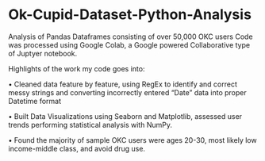 # Ok-Cupid-Dataset-Python-Analysis
Analysis of Pandas  Dataframes consisting of over 50,000 OKC users
Code was processed using Google Colab, a Google powered Collaborative type of Juptyer notebook. 

Highlights of the work my code goes into:

•	Cleaned data feature by feature, using RegEx to identify and correct messy strings and converting incorrectly entered “Date” data into proper Datetime format

•	Built Data Visualizations using Seaborn and Matplotlib, assessed user trends performing statistical analysis with NumPy. 

•	Found the majority of sample OKC users were ages 20-30, most likely low income-middle class, and avoid drug use. 
